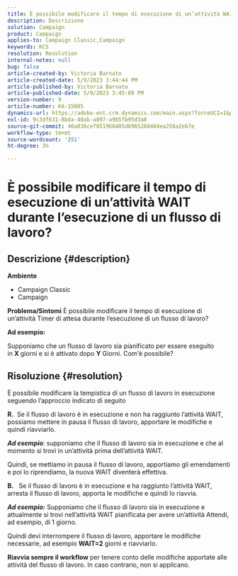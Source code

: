 ```yaml
---
title: È possibile modificare il tempo di esecuzione di un’attività WAIT durante l’esecuzione di un flusso di lavoro?
description: Descrizione
solution: Campaign
product: Campaign
applies-to: Campaign Classic,Campaign
keywords: KCS
resolution: Resolution
internal-notes: null
bug: false
article-created-by: Victoria Barnato
article-created-date: 5/9/2023 3:44:44 PM
article-published-by: Victoria Barnato
article-published-date: 5/9/2023 3:45:09 PM
version-number: 9
article-number: KA-15085
dynamics-url: https://adobe-ent.crm.dynamics.com/main.aspx?forceUCI=1&pagetype=entityrecord&etn=knowledgearticle&id=86dea067-80ee-ed11-8849-6045bd0065b6
exl-id: 9c3df631-8bda-40ab-a897-a9b5fb95d3a8
source-git-commit: 46a836cef051968405d8965268404ea258a2eb7e
workflow-type: tm+mt
source-wordcount: '251'
ht-degree: 3%

---
```


# È possibile modificare il tempo di esecuzione di un’attività WAIT durante l’esecuzione di un flusso di lavoro?

## Descrizione {#description}

<b>Ambiente</b>
- Campaign Classic
- Campaign


<b>Problema/Sintomi</b>
È possibile modificare il tempo di esecuzione di un’attività Timer di attesa durante l’esecuzione di un flusso di lavoro?

<b>Ad esempio:</b>

Supponiamo che un flusso di lavoro sia pianificato per essere eseguito in <b>X </b>giorni e si è attivato dopo <b>Y</b> Giorni. Com&#39;è possibile?




## Risoluzione {#resolution}


È possibile modificare la tempistica di un flusso di lavoro in esecuzione seguendo l’approccio indicato di seguito

<b>R.</b>  Se il flusso di lavoro è in esecuzione e non ha raggiunto l’attività WAIT, possiamo mettere in pausa il flusso di lavoro, apportare le modifiche e quindi riavviarlo.

<b>*Ad esempio</b>*: supponiamo che il flusso di lavoro sia in esecuzione e che al momento si trovi in un’attività prima dell’attività WAIT.

Quindi, se mettiamo in pausa il flusso di lavoro, apportiamo gli emendamenti e poi lo riprendiamo, la nuova WAIT diventerà effettiva.

<b>B.</b>   Se il flusso di lavoro è in esecuzione e ha raggiunto l’attività WAIT, arresta il flusso di lavoro, apporta le modifiche e quindi lo riavvia.

<b>*Ad esempio:</b>* Supponiamo che il flusso di lavoro sia in esecuzione e attualmente si trovi nell’attività WAIT pianificata per avere un’attività Attendi, ad esempio, di 1 giorno.

Quindi devi interrompere il flusso di lavoro, apportare le modifiche necessarie, ad esempio <b>WAIT=2</b> giorni e riavviarlo.

<b>Riavvia sempre il workflow</b> per tenere conto delle modifiche apportate alle attività del flusso di lavoro. In caso contrario, non si applicano.
